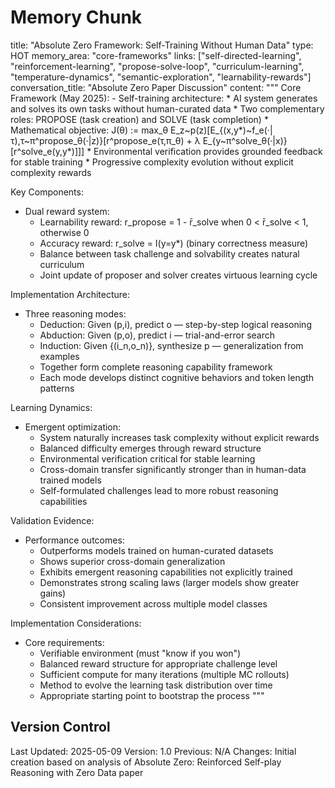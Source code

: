 # Memory Chunk

<chunk>
title: "Absolute Zero Framework: Self-Training Without Human Data"
type: HOT
memory_area: "core-frameworks"
links: ["self-directed-learning", "reinforcement-learning", "propose-solve-loop", "curriculum-learning", "temperature-dynamics", "semantic-exploration", "learnability-rewards"]
conversation_title: "Absolute Zero Paper Discussion"
content: """
Core Framework (May 2025):
- Self-training architecture:
  * AI system generates and solves its own tasks without human-curated data
  * Two complementary roles: PROPOSE (task creation) and SOLVE (task completion)
  * Mathematical objective: J(θ) := max_θ E_z~p(z)[E_{(x,y*)~f_e(·|τ),τ~π^propose_θ(·|z)}[r^propose_e(τ,π_θ) + λ E_{y~π^solve_θ(·|x)}[r^solve_e(y,y*)]]]
  * Environmental verification provides grounded feedback for stable training
  * Progressive complexity evolution without explicit complexity rewards

Key Components:
- Dual reward system:
  * Learnability reward: r_propose = 1 - r̄_solve when 0 < r̄_solve < 1, otherwise 0
  * Accuracy reward: r_solve = I(y=y*) (binary correctness measure)
  * Balance between task challenge and solvability creates natural curriculum
  * Joint update of proposer and solver creates virtuous learning cycle

Implementation Architecture:
- Three reasoning modes:
  * Deduction: Given (p,i), predict o — step-by-step logical reasoning
  * Abduction: Given (p,o), predict i — trial-and-error search
  * Induction: Given {(i_n,o_n)}, synthesize p — generalization from examples
  * Together form complete reasoning capability framework
  * Each mode develops distinct cognitive behaviors and token length patterns

Learning Dynamics:
- Emergent optimization:
  * System naturally increases task complexity without explicit rewards
  * Balanced difficulty emerges through reward structure
  * Environmental verification critical for stable learning
  * Cross-domain transfer significantly stronger than in human-data trained models
  * Self-formulated challenges lead to more robust reasoning capabilities

Validation Evidence:
- Performance outcomes:
  * Outperforms models trained on human-curated datasets
  * Shows superior cross-domain generalization
  * Exhibits emergent reasoning capabilities not explicitly trained
  * Demonstrates strong scaling laws (larger models show greater gains)
  * Consistent improvement across multiple model classes

Implementation Considerations:
- Core requirements:
  * Verifiable environment (must "know if you won")
  * Balanced reward structure for appropriate challenge level
  * Sufficient compute for many iterations (multiple MC rollouts)
  * Method to evolve the learning task distribution over time
  * Appropriate starting point to bootstrap the process
"""
</chunk>

## Version Control
Last Updated: 2025-05-09
Version: 1.0
Previous: N/A
Changes: Initial creation based on analysis of Absolute Zero: Reinforced Self-play Reasoning with Zero Data paper
